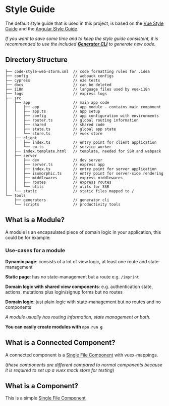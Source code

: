 # Style Guide

The default style guide that is used in this project, is based on the [Vue Style Guide](https://vuejs.org/v2/style-guide/)
and the [Angular Style Guide](https://angular.io/guide/styleguide).

_If you want to save some time and to keep the style guide consistent,
it is recommended to use the included **[Generator CLI](../guide/cli.md)** to generate new code._

## Directory Structure

```
├── code-style-web-storm.xml  // code formatting rules for .idea
├── config                    // webpack configs
├── cypress                   // e2e tests
├── docs                      // can be deleted
├── i18n                      // language files used by vue-i18n
├── logs                      // express logs
├── src
│   ├── app                   // main app code
│   │   ├── app               // app module - contains main component
│   │   ├── app.ts            // app setup
│   │   ├── config            // app configuration with environments
│   │   ├── router.ts         // global routing information
│   │   ├── shared            // shared code
│   │   ├── state.ts          // global app state
│   │   └── store.ts          // vuex store
│   ├── client
│   │   ├── index.ts          // entry point for client application
│   │   └── sw.ts             // service worker
│   ├── index.template.html   // template, needed for SSR and webpack
│   ├── server
│   │   ├── dev               // dev server
│   │   ├── server.ts         // express app
│   │   ├── index.ts          // entry point for server application
│   │   ├── isomorphic.ts     // entry point for server-side rendering
│   │   ├── middlewares       // express middlewares
│   │   ├── routes            // express routes
│   │   └── utils             // utils for SSR
│   └── static                // static files mapped to /
└── tools
    ├── generators            // generator cli
    └── scripts               // productivity tools
```

## What is a Module?

A module is an encapsulated piece of domain logic in your application, this could be for example:

###  Use-cases for a module

**Dynamic page**: consists of a lot of view logic, at least one route and state-management

**Static page**: has no state-management but a route e.g. `/imprint`

**Domain logic with shared view components**: e.g. authentication state, actions, mutations plus login/signup forms but no routes

**Domain logic**: just plain logic with state-management but no routes and no components

_A module usually has routing information,  state management or both._

**You can easily create modules with `npm run g`**

## What is a Connected Component?

A connected component is a [Single File Component](https://vuejs.org/v2/guide/single-file-components.html) with vuex-mappings.

(_these components are different compared to normal components because it is required to set up a vuex mock store for testing_)

## What is a Component?

This is a simple [Single File Component](https://vuejs.org/v2/guide/single-file-components.html)
